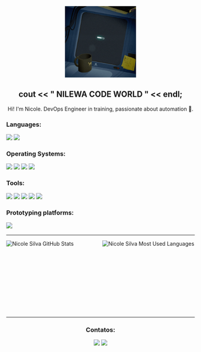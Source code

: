 

<div align="center">  
 <img src="giphy.gif" alt="Computer man"  style="width:190px;height:190px;">
</div>
 
 [/Apresentação/]: <> 
 
<div align="center">  
 <h2> cout << " NILEWA CODE WORLD " << endl;</h2> 
 <p> Hi! I'm Nicole. DevOps Engineer in training, passionate about automation  🚀. </p>
</div>
  
 
 [/Languages/]: <>

 <div align="left">
  <h3> Languages: </h3>
  <img src="https://img.shields.io/badge/C%2B%2B-00599C?style=for-the-badge&logo=c%2B%2B&logoColor=white" />
   <img src="https://img.shields.io/badge/python-6E7B8B?style=for-the-badge&logo=python&logoColor=white" />
 </div>

  [/Sistemas Operacionais/]: <>

 <div align="left">
  <h3> Operating Systems: </h3>
  <img src="https://img.shields.io/badge/Fedora-51A2DA?style=for-the-badge&logo=fedora&logoColor=white" />
  <img src="https://img.shields.io/badge/Ubuntu-E95420?style=for-the-badge&logo=ubuntu&logoColor=white" />
  <img src="https://img.shields.io/badge/Linux_Mint-87CF3E?style=for-the-badge&logo=linux-mint&logoColor=white" />
  <img src="https://img.shields.io/badge/Windows-0078D6?style=for-the-badge&logo=windows&logoColor=white" />
 </div>
 
  
 [/Ferramentas/]: <> 
 
 <div align="left">  
  <h3> Tools: </h3>
  <img src="https://img.shields.io/badge/VIM-%2311AB00.svg?&style=for-the-badge&logo=vim&logoColor=white" />
  <img src="https://img.shields.io/badge/VSCode-0078D4?style=for-the-badge&logo=visual%20studio%20code&logoColor=white" />
  <img src="https://img.shields.io/badge/GIT-E44C30?style=for-the-badge&logo=git&logoColor=white" />
  <img src="https://img.shields.io/badge/VirtualBox-21416b?style=for-the-badge&logo=VirtualBox&logoColor=white" />
  <img src="https://img.shields.io/badge/Docker-0077B5?style=for-the-badge&logo=Docker&logoColor=white" />
 </div>

 [/Plataformas de prototipagem/]: <>

 <div align="left">
  <h3> Prototyping platforms: </h3>
  <img src="https://img.shields.io/badge/Arduino-00979D?style=for-the-badge&logo=Arduino&logoColor=white" />
 </div>
  
*** 
  
[/Estatísticas/]: <> 

 <div align="left" style="display: flex; flex-wrap: wrap; gap: 10px;">
  <!-- GitHub Stats -->
  <img 
    src="https://github-readme-stats.vercel.app/api?username=nicolesilvaa&show_icons=true&count_private=true&hide_border=true&title_color=D2691E&icon_color=D2691E&text_color=c9d1d9&bg_color=0d1117" 
    alt="Nicole Silva GitHub Stats" 
    width="49%" 
    height="190px"
  />
  <!-- Top Languages -->
  <img 
    src="https://github-readme-stats.vercel.app/api/top-langs/?username=nicolesilvaa&layout=compact&hide_border=true&title_color=D2691E&text_color=D2691E&bg_color=0d1117" 
    alt="Nicole Silva Most Used Languages" 
    width="49%" 
    height="190px"
  />

</div>
  
 *** 
  
 [/Contatos/]: <> 
 
<div align="center">
  <h3> Contatos: </h3>

  <p align="lenght">
   <a href="mailto:nicolesilva8144@gmail.com?subject=Ol%C3%A1!" alt="Gmail" target="_blank">
   <img src="https://img.shields.io/badge/-Gmail-FF0000?style=flat-square&labelColor=FF0000&logo=gmail&logoColor=white&link=mailto:pedroveiga.ribeiro@gmail.com?subject=Ol%C3%A1!"  /></a>
  
   <a href="https://www.linkedin.com/in/nicole-silva-a1a184224/" alt="Linkedin" target="_blank">
   <img src="https://img.shields.io/badge/-Linkedin-0e76a8?style=flat-square&logo=Linkedin&logoColor=white&link=https://www.linkedin.com/in/pedro-veiga-ribeiro-01b137206/" /></a>   
</div>
